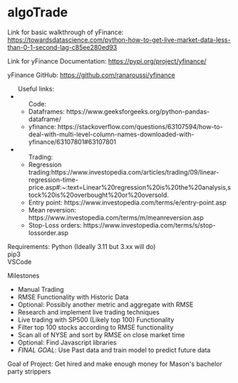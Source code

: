 # algoTrade
Link for basic walkthrough of yFinance: https://towardsdatascience.com/python-how-to-get-live-market-data-less-than-0-1-second-lag-c85ee280ed93

Link for yFinance Documentation: https://pypi.org/project/yfinance/

yFinance GitHub: https://github.com/ranaroussi/yfinance

<p>
<ul>Useful links:
<li><ul>Code:
<li>Dataframes: https://www.geeksforgeeks.org/python-pandas-dataframe/</li>
<li>yfinance: https://stackoverflow.com/questions/63107594/how-to-deal-with-multi-level-column-names-downloaded-with-yfinance/63107801#63107801</li>
</ul>
</li>
<li><ul>Trading:
<li>Regression trading:https://www.investopedia.com/articles/trading/09/linear-regression-time-price.asp#:~:text=Linear%20regression%20is%20the%20analysis,stock%20is%20overbought%20or%20oversold.</li>
<li>Entry point: https://www.investopedia.com/terms/e/entry-point.asp</li>
<li>Mean reversion: https://www.investopedia.com/terms/m/meanreversion.asp</li>
<li>Stop-Loss orders: https://www.investopedia.com/terms/s/stop-lossorder.asp</li>
</ul>
</li>
</ul>
</p>

Requirements: 
Python (Ideally 3.11 but 3.xx will do) \
pip3 \
VSCode

<p>
  Milestones
  <ul>
    <li>Manual Trading</li>
    <li>RMSE Functionality with Historic Data</li>
    <li>Optional: Possibly another metric and aggregate with RMSE</li>
    <li>Research and implement live trading techniques</li>
    <li>Live trading with SP500 (Likely top 100) Functionality</li>
    <li>Filter top 100 stocks according to RMSE functionality</li>
    <li>Scan all of NYSE and sort by RMSE on close market time</li>
    <li>Optional: Find Javascript libraries</li>
    <li><em>FINAL GOAL</em>: Use Past data and train model to predict future data</li>
  </ul>
</p>

Goal of Project: Get hired and make enough money for Mason's bachelor party strippers
